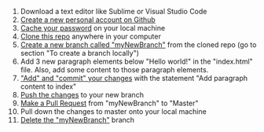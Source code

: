 1. Download a text editor like Sublime or Visual Studio Code
1. [Create a new personal account on Github](https://github.com/)
1. [Cache your password](https://help.github.com/articles/caching-your-github-password-in-git/) on your local machine
1. [Clone this repo](https://github.com/suntorytime/testZorah) anywhere in your computer
1. [Create a new branch called "myNewBranch"](https://confluence.atlassian.com/bitbucket/branching-a-repository-223217999.html) from the cloned repo (go to section "To create a branch locally")
1. Add 3 new paragraph elements below "Hello world!" in the "index.html" file. Also, add some content to those paragraph elements.
1. ["Add" and "commit" your changes](https://help.github.com/articles/adding-a-file-to-a-repository-using-the-command-line/) with the statement "Add paragraph content to index"
1. [Push the changes](https://help.github.com/articles/pushing-to-a-remote/) to your new branch
1. [Make a Pull Request](https://help.github.com/articles/creating-a-pull-request/) from "myNewBranch" to "Master"
1. Pull down the changes to master onto your local machine
1. [Delete the "myNewBranch"](https://gist.github.com/cmatskas/454e3369e6963a1c8c89) branch